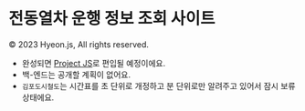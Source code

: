  # 전동열차 운행 정보 조회 사이트
© 2023 Hyeon.js, All rights reserved.

- 완성되면 [Project JS](https://github.com/hyeon-js/ProjectJS)로 편입될 예정이에요.
- 백-엔드는 공개할 계획이 없어요.
- `김포도시철도`는 시간표를 초 단위로 개정하고 분 단위로만 알려주고 있어서 잠시 보류 상태에요.
